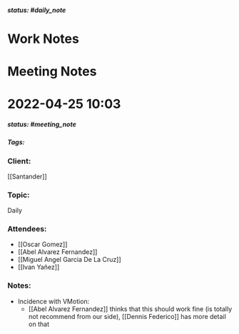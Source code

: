 ##### status: #daily_note 

# Work Notes

# Meeting Notes

# 2022-04-25 10:03
##### status: #meeting_note
##### Tags:

### Client:
[[Santander]]
### Topic:
Daily
### Attendees:
* [[Oscar Gomez]]
* [[Abel Alvarez Fernandez]]
* [[Miguel Angel Garcia De La Cruz]]
* [[Ivan Yañez]]

### Notes:

- Incidence with VMotion:
	- [[Abel Alvarez Fernandez]] thinks that this should work fine (is totally not recommend from our side), [[Dennis Federico]] has more detail on that

